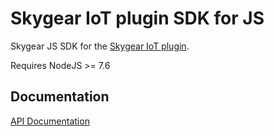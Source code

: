 # Skygear IoT plugin SDK for JS

Skygear JS SDK for the [Skygear IoT plugin][skygear-iot].

Requires NodeJS >= 7.6

## Documentation

[API Documentation][api-doc]


[skygear-iot]: https://github.com/SkygearIO/iot
[api-doc]: https://rawgit.com/SkygearIO/iot-SDK-JS/master/doc/
